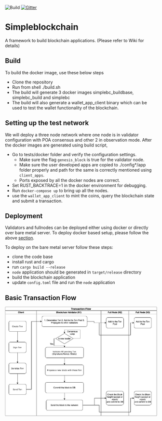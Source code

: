![Build](https://github.com/Talentica/simpleblockchain/workflows/Build/badge.svg)
[![Gitter](https://badges.gitter.im/Join%20Chat.svg)](https://gitter.im/go-apla?utm_source=badge&utm_medium=badge&utm_campaign=pr-badge)


# Simpleblockchain
A framework to build blockchain applications.
(Please refer to Wiki for details)

## Build
To build the docker image, use these below steps
  * Clone the repository
  * Run from shell ./build.sh
  * The build will generate 3 docker images simplebc_buildbase, simplebc_build and simplebc
  * The build will also generate a wallet_app_client binary which can be used to test the wallet functionality of the blockchain.


## Setting up the test network
We will deploy a three node network where one node is in validator configuration with POA consensus and other 2 in observation mode. 
After the docker images are generated using build script,
  * Go to tests/docker folder and verify the configuration settings. 
    - Make sure the flag `genesis_block` is true for the validator node.
    - Make sure the user developed apps are copied to ./config*/app folder properly and path for the same is correctly mentioned using `client_apps`.
    - Ports exposed by all the docker nodes are correct.
  * Set RUST_BACKTRACE=1 in the docker environment for debugging.
  * Run `docker-compose up` to bring up all the nodes.
  * use the `wallet_app_client` to mint the coins, query the blockchain state and submit a transaction.
  
## Deployment
Validators and fullnodes can be deployed either using docker or directly over bare metal server. To deploy docker based setup, please follow the above [section](#setting-up-the-test-network).

To deploy on the bare metal server follow these steps:

  * clone the code base
  * install rust and cargo
  * run `cargo build --release`
  * `node` application should be generated in `target/release` directory
  * build the blockchain application
  * update `config.toml` file and run the `node` application

## Basic Transaction Flow

![Alt text](./misc/BlockchainTxnFlowDiagram.jpg?raw=true "Transaction Flow in a blockchain")

